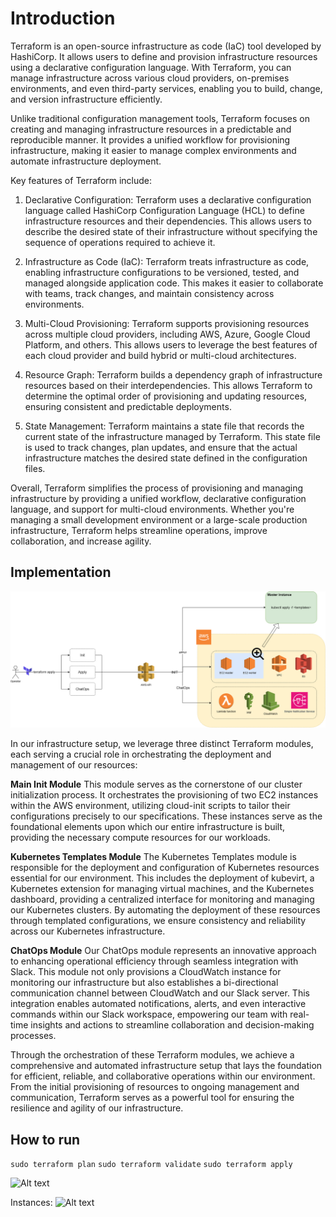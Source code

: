 # Introduction

Terraform is an open-source infrastructure as code (IaC) tool developed by HashiCorp. It allows users to define and provision infrastructure resources using a declarative configuration language. With Terraform, you can manage infrastructure across various cloud providers, on-premises environments, and even third-party services, enabling you to build, change, and version infrastructure efficiently.

Unlike traditional configuration management tools, Terraform focuses on creating and managing infrastructure resources in a predictable and reproducible manner. It provides a unified workflow for provisioning infrastructure, making it easier to manage complex environments and automate infrastructure deployment.

Key features of Terraform include:
1. Declarative Configuration: Terraform uses a declarative configuration language called HashiCorp Configuration Language (HCL) to define infrastructure resources and their dependencies. This allows users to describe the desired state of their infrastructure without specifying the sequence of operations required to achieve it.

2. Infrastructure as Code (IaC): Terraform treats infrastructure as code, enabling infrastructure configurations to be versioned, tested, and managed alongside application code. This makes it easier to collaborate with teams, track changes, and maintain consistency across environments.

3. Multi-Cloud Provisioning: Terraform supports provisioning resources across multiple cloud providers, including AWS, Azure, Google Cloud Platform, and others. This allows users to leverage the best features of each cloud provider and build hybrid or multi-cloud architectures.

4. Resource Graph: Terraform builds a dependency graph of infrastructure resources based on their interdependencies. This allows Terraform to determine the optimal order of provisioning and updating resources, ensuring consistent and predictable deployments.

5. State Management: Terraform maintains a state file that records the current state of the infrastructure managed by Terraform. This state file is used to track changes, plan updates, and ensure that the actual infrastructure matches the desired state defined in the configuration files.

Overall, Terraform simplifies the process of provisioning and managing infrastructure by providing a unified workflow, declarative configuration language, and support for multi-cloud environments. Whether you're managing a small development environment or a large-scale production infrastructure, Terraform helps streamline operations, improve collaboration, and increase agility.

## Implementation

![Alt text](/images/terraform_schematic.png)

In our infrastructure setup, we leverage three distinct Terraform modules, each serving a crucial role in orchestrating the deployment and management of our resources:

__Main Init Module__
This module serves as the cornerstone of our cluster initialization process. It orchestrates the provisioning of two EC2 instances within the AWS environment, utilizing cloud-init scripts to tailor their configurations precisely to our specifications. These instances serve as the foundational elements upon which our entire infrastructure is built, providing the necessary compute resources for our workloads.

__Kubernetes Templates Module__
The Kubernetes Templates module is responsible for the deployment and configuration of Kubernetes resources essential for our environment. This includes the deployment of kubevirt, a Kubernetes extension for managing virtual machines, and the Kubernetes dashboard, providing a centralized interface for monitoring and managing our Kubernetes clusters. By automating the deployment of these resources through templated configurations, we ensure consistency and reliability across our Kubernetes infrastructure.

__ChatOps Module__
Our ChatOps module represents an innovative approach to enhancing operational efficiency through seamless integration with Slack. This module not only provisions a CloudWatch instance for monitoring our infrastructure but also establishes a bi-directional communication channel between CloudWatch and our Slack server. This integration enables automated notifications, alerts, and even interactive commands within our Slack workspace, empowering our team with real-time insights and actions to streamline collaboration and decision-making processes.

Through the orchestration of these Terraform modules, we achieve a comprehensive and automated infrastructure setup that lays the foundation for efficient, reliable, and collaborative operations within our environment. From the initial provisioning of resources to ongoing management and communication, Terraform serves as a powerful tool for ensuring the resilience and agility of our infrastructure.

## How to run

```sudo terraform plan```
```sudo terraform validate```
```sudo terraform apply```

![Alt text](/images/terraform.gif)

Instances:
![Alt text](/images/aws_terraform_instances.png)
